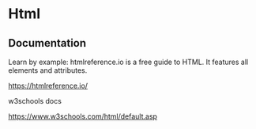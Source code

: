 # Html

## Documentation

Learn by example: htmlreference.io is a free guide to HTML. It features all elements and attributes. 

https://htmlreference.io/


w3schools docs 

https://www.w3schools.com/html/default.asp

